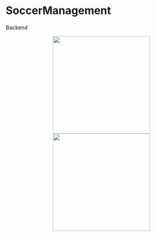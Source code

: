 # SoccerManagement
Backend
 <p align="center">
  <img src="screenshots/soccer1" width="256" hspace="4">
  <img src="screenshots/soccer2" width="256" hspace="4">
</p>
